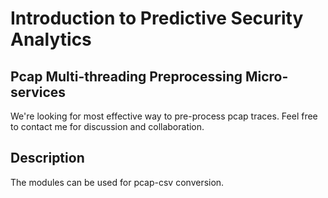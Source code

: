 # Introduction to Predictive Security Analytics

## Pcap Multi-threading Preprocessing Micro-services

We're looking for most effective way to pre-process pcap traces. Feel free to contact me for discussion and collaboration. 

## Description

The modules can be used for pcap-csv conversion.
